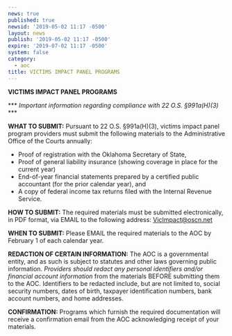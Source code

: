 ```yaml
---
news: true
published: true
newsid: '2019-05-02 11:17 -0500'
layout: news
publish: '2019-05-02 11:17 -0500'
expire: '2019-07-02 11:17 -0500'
system: false
category:
  - aoc
title: VICTIMS IMPACT PANEL PROGRAMS
---
```

**VICTIMS IMPACT PANEL PROGRAMS**

\*** _Important information regarding compliance with 22 O.S. §991a(H)(3)_ \***

**WHAT TO SUBMIT:**  Pursuant to 22 O.S. §991a(H)(3), victims impact panel program providers must submit the following materials to the Administrative Office of the Courts annually: 

* Proof of registration with the Oklahoma Secretary of State,
* Proof of general liability insurance (showing coverage in place for the current year)
* End-of-year financial statements prepared by a certified public accountant (for the prior calendar year), and
* A copy of federal income tax returns filed with the Internal Revenue Service.

**HOW TO SUBMIT:**  The required materials must be submitted electronically, in PDF format, via EMAIL to the following address: [VicImpact@oscn.net](mailto:VicImpact@oscn.net)

**WHEN TO SUBMIT:**  Please EMAIL the required materials to the AOC by February 1 of each calendar year.

**REDACTION OF CERTAIN INFORMATION:**  The AOC is a governmental entity, and as such is subject to statutes and other laws governing public information.  _Providers should redact any personal identifiers and/or financial account information_ from the materials BEFORE submitting them to the AOC.  Identifiers to be redacted include, but are not limited to, social security numbers, dates of birth, taxpayer identification numbers, bank account numbers, and home addresses.  

**CONFIRMATION:**  Programs which furnish the required documentation will receive a confirmation email from the AOC acknowledging receipt of your materials.

